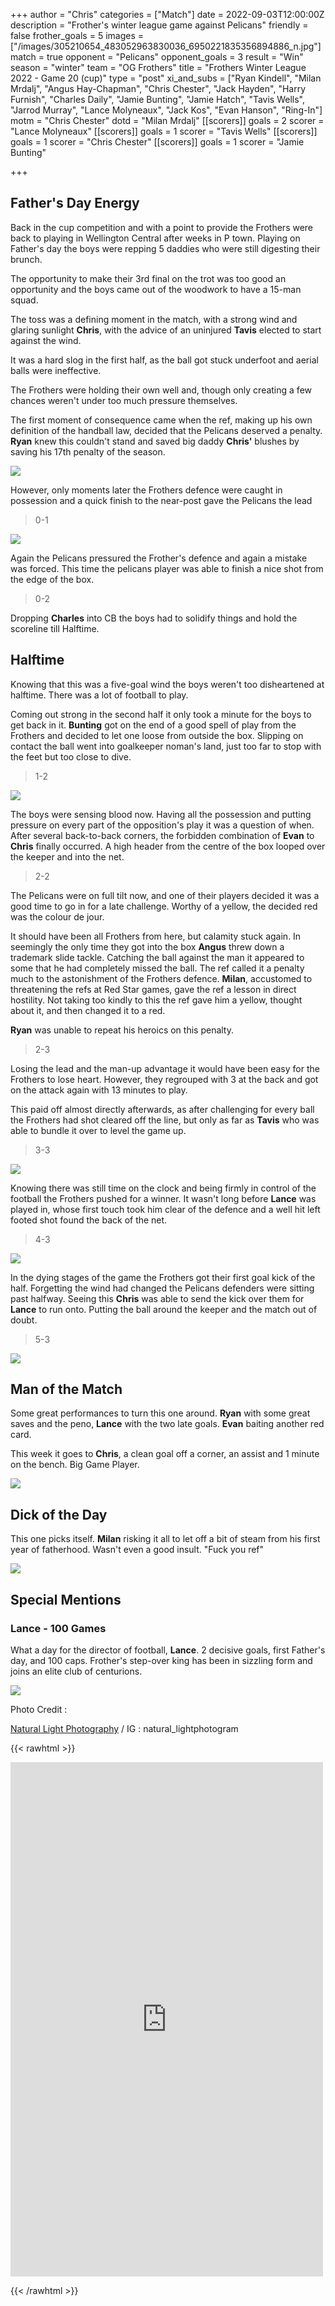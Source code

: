 +++
author = "Chris"
categories = ["Match"]
date = 2022-09-03T12:00:00Z
description = "Frother's winter league game against Pelicans"
friendly = false
frother_goals = 5
images = ["/images/305210654_483052963830036_6950221835356894886_n.jpg"]
match = true
opponent = "Pelicans"
opponent_goals = 3
result = "Win"
season = "winter"
team = "OG Frothers"
title = "Frothers Winter League 2022 - Game 20 (cup)"
type = "post"
xi_and_subs = ["Ryan Kindell", "Milan Mrdalj", "Angus Hay-Chapman", "Chris Chester", "Jack Hayden", "Harry Furnish", "Charles Daily", "Jamie Bunting", "Jamie Hatch", "Tavis Wells", "Jarrod Murray", "Lance Molyneaux", "Jack Kos", "Evan Hanson", "Ring-In"]
motm = "Chris Chester"
dotd = "Milan Mrdalj"
[[scorers]]
goals = 2
scorer = "Lance Molyneaux"
[[scorers]]
goals = 1
scorer = "Tavis Wells"
[[scorers]]
goals = 1
scorer = "Chris Chester"
[[scorers]]
goals = 1
scorer = "Jamie Bunting"


+++
## Father's Day Energy

Back in the cup competition and with a point to provide the Frothers were back to playing in Wellington Central after weeks in P town. Playing on Father's day the boys were repping 5 daddies who were still digesting their brunch.

The opportunity to make their 3rd final on the trot was too good an opportunity and the boys came out of the woodwork to have a 15-man squad.

The toss was a defining moment in the match, with a strong wind and glaring sunlight **Chris**, with the advice of an uninjured **Tavis** elected to start against the wind.

It was a hard slog in the first half, as the ball got stuck underfoot and aerial balls were ineffective.

The Frothers were holding their own well and, though only creating a few chances weren't under too much pressure themselves.

The first moment of consequence came when the ref, making up his own definition of the handball law, decided that the Pelicans deserved a penalty. **Ryan** knew this couldn't stand and saved big daddy **Chris'** blushes by saving his 17th penalty of the season.

![](/images/302428427_483051650496834_3912033470077153648_n.jpg)

However, only moments later the Frothers defence were caught in possession and a quick finish to the near-post gave the Pelicans the lead

> 0-1

![](/images/301507237_483051680496831_7541477778878338828_n.jpg)

Again the Pelicans pressured the Frother's defence and again a mistake was forced. This time the pelicans player was able to finish a nice shot from the edge of the box.

> 0-2

Dropping **Charles** into CB the boys had to solidify things and hold the scoreline till Halftime.

## Halftime

Knowing that this was a five-goal wind the boys weren't too disheartened at halftime. There was a lot of football to play.

Coming out strong in the second half it only took a minute for the boys to get back in it. **Bunting** got on the end of a good spell of play from the Frothers and decided to let one loose from outside the box. Slipping on contact the ball went into goalkeeper noman's land, just too far to stop with the feet but too close to dive.

> 1-2

![](/images/302445434_483052550496744_6931658842732258065_n.jpg)

The boys were sensing blood now. Having all the possession and putting pressure on every part of the opposition's play it was a question of when. After several back-to-back corners, the forbidden combination of **Evan** to **Chris** finally occurred. A high header from the centre of the box looped over the keeper and into the net.

> 2-2

The Pelicans were on full tilt now, and one of their players decided it was a good time to go in for a late challenge. Worthy of a yellow, the decided red was the colour de jour.

It should have been all Frothers from here, but calamity stuck again. In seemingly the only time they got into the box **Angus** threw down a trademark slide tackle. Catching the ball against the man it appeared to some that he had completely missed the ball. The ref called it a penalty much to the astonishment of the Frothers defence. **Milan**, accustomed to threatening the refs at Red Star games, gave the ref a lesson in direct hostility. Not taking too kindly to this the ref gave him a yellow, thought about it, and then changed it to a red.

**Ryan** was unable to repeat his heroics on this penalty.

> 2-3

Losing the lead and the man-up advantage it would have been easy for the Frothers to lose heart. However, they regrouped with 3 at the back and got on the attack again with 13 minutes to play.

This paid off almost directly afterwards, as after challenging for every ball the Frothers had shot cleared off the line, but only as far as **Tavis** who was able to bundle it over to level the game up.

> 3-3

![](/images/305115390_483049820497017_1704678467484898296_n.jpg)

Knowing there was still time on the clock and being firmly in control of the football the Frothers pushed for a winner. It wasn't long before **Lance** was played in, whose first touch took him clear of the defence and a well hit left footed shot found the back of the net.

> 4-3

![](/images/305036601_483051620496837_5263630277793428701_n.jpg)

In the dying stages of the game the Frothers got their first goal kick of the half. Forgetting the wind had changed the Pelicans defenders were sitting past halfway. Seeing this **Chris** was able to send the kick over them for **Lance** to run onto. Putting the ball around the keeper and the match out of doubt.

> 5-3

![](/images/302291593_483051897163476_5310256614134633096_n.jpg)

## Man of the Match

Some great performances to turn this one around. **Ryan** with some great saves and the peno, **Lance** with the two late goals. **Evan** baiting another red card.

This week it goes to **Chris**, a clean goal off a corner, an assist and 1 minute on the bench. Big Game Player.

![](/images/302337789_483051983830134_6123124614407505674_n.jpg)

## Dick of the Day

This one picks itself. **Milan** risking it all to let off a bit of steam from his first year of fatherhood. Wasn't even a good insult. "Fuck you ref"

![](/images/img_9506-custom.jpg)

## Special Mentions

### Lance - 100 Games

What a day for the director of football, **Lance**. 2 decisive goals, first Father's day, and 100 caps. Frother's step-over king has been in sizzling form and joins an elite club of centurions.

![](/images/228404266_3448410588718555_8093951335355050790_n.jpg)

Photo Credit :

[Natural Light Photography](https://www.facebook.com/naturallightphotographycompany?__cft__%5B0%5D=AZXEiZDcuhrmVo_M6TKTudvmbLe5X-vYCiQNwhhA1xJWqKTfj_TVp8WgxcRIFIvcM0UWib0koHOkpoHnkII_CUXr5A0_mSnxzGIwDhg4hseqMPC79tTdd1LHd_DkTtoj9DV6_mPsk_xUNn4j7Skd_htTbz95jk01Qn0YCANUWSYPWA&__tn__=-%5DK-R) / IG : natural_lightphotogram

{{< rawhtml >}} <div class="row">

<iframe src="https://www.facebook.com/plugins/post.php?href=https%3A%2F%2Fwww.facebook.com%2FNZSundayFootball%2Fposts%2Fpfbid0GQ8UqK2f1EdTR1oR1nnTKVeTJeRAjoCCmX1XqebHjaVuLqh1Jor1cosuzPrzx4NGl&show_text=true&width=500" width="500" height="823" style="border:none;overflow:hidden" scrolling="no" frameborder="0" allowfullscreen="true" allow="autoplay; clipboard-write; encrypted-media; picture-in-picture; web-share"></iframe>

 </div>

{{< /rawhtml >}}